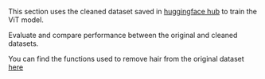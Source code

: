 This section uses the cleaned dataset saved in [huggingface hub](https://huggingface.co/datasets/sharren/processedSkin) to train the ViT model.

Evaluate and compare performance between the original and cleaned datasets.

You can find the functions used to remove hair from the original dataset [here](https://github.com/tangsharren/imageClassifier-ham10000/blob/main/Preprocessing/3.%20Remove%20Hair%20%2B%20Push%20preprocessed_spilt_data%20To%F0%9F%A4%97.ipynb) 
